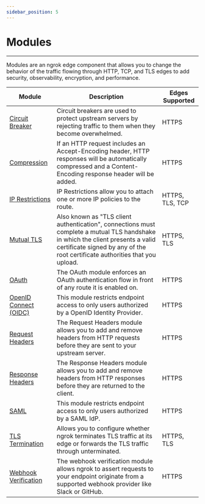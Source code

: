 ```yaml
---
sidebar_position: 5
---
```


# Modules
----------------

Modules are an ngrok edge component that allows you to change the behavior of the traffic flowing through HTTP, TCP, and TLS edges to add security, observability, encryption, and performance.

| Module | Description | Edges Supported |
| --- | --- | --- |
| [Circuit Breaker](circuit-breaker) | Circuit breakers are used to protect upstream servers by rejecting traffic to them when they become overwhelmed. | HTTPS |
| [Compression](compression) | If an HTTP request includes an Accept-Encoding header, HTTP responses will be automatically compressed and a Content-Encoding response header will be added. | HTTPS |
| [IP Restrictions](ip-restrictions) | IP Restrictions allow you to attach one or more IP policies to the route. | HTTPS, TLS, TCP |
| [Mutual TLS](mutual-tls) | Also known as "TLS client authentication", connections must complete a mutual TLS handshake in which the client presents a valid certificate signed by any of the root certificate authorities that you upload. | HTTPS, TLS |
| [OAuth](oauth) | The OAuth module enforces an OAuth authentication flow in front of any route it is enabled on. | HTTPS |
| [OpenID Connect (OIDC)](openid-connect) | This module restricts endpoint access to only users authorized by a OpenID Identity Provider. | HTTPS |
| [Request Headers](request-headers) | The Request Headers module allows you to add and remove headers from HTTP requests before they are sent to your upstream server. | HTTPS |
| [Response Headers](response-headers) | The Response Headers module allows you to add and remove headers from HTTP responses before they are returned to the client. | HTTPS |
| [SAML](saml) | This module restricts endpoint access to only users authorized by a SAML IdP. | HTTPS |
| [TLS Termination](tls-termination) | Allows you to configure whether ngrok terminates TLS traffic at its edge or forwards the TLS traffic through unterminated. | HTTPS, TLS |
| [Webhook Verification](webhook) | The webhook verification module allows ngrok to assert requests to your endpoint originate from a supported webhook provider like Slack or GitHub. | HTTPS |